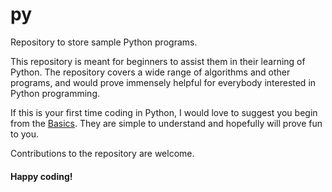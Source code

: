 # py
Repository to store sample Python programs.

This repository is meant for beginners to assist them in their learning of Python. The repository covers a wide range of algorithms and other programs, and would prove immensely helpful for everybody interested in Python programming.

If this is your first time coding in Python, I would love to suggest you begin from the [Basics](https://github.com/Prabhu-ML/Python/Master/Basics). They are simple to understand and hopefully will prove fun to you.


Contributions to the repository are welcome.

#### Happy coding!
